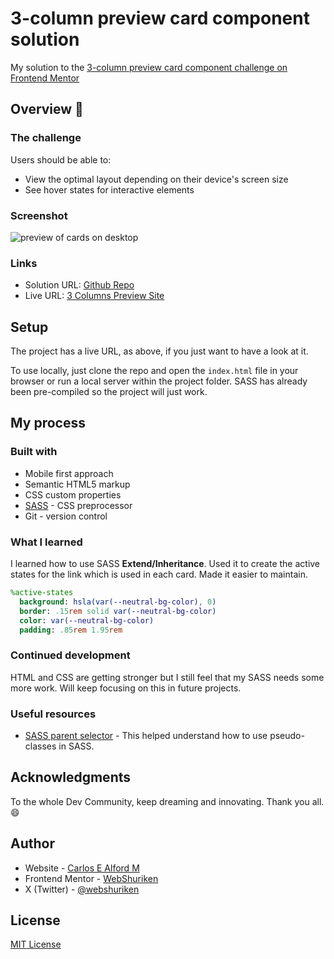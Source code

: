 # 3-column preview card component solution

My solution to the [3-column preview card component challenge on Frontend Mentor](https://www.frontendmentor.io/challenges/3column-preview-card-component-pH92eAR2-)


## Overview 👋

### The challenge

Users should be able to:

- View the optimal layout depending on their device's screen size
- See hover states for interactive elements

### Screenshot

![preview of cards on desktop](./screenshot.png)

### Links

- Solution URL: [Github Repo](https://github.com/carlosealford/3-column-preview-card)
- Live URL: [3 Columns Preview Site](https://carlosealford.github.io/3-column-preview-card/)

## Setup

The project has a live URL, as above, if you just want to have a look at it.

To use locally, just clone the repo and open the `index.html` file in your browser or run a local server within the project folder. SASS has already been pre-compiled so the project will just work.

## My process

### Built with

- Mobile first approach
- Semantic HTML5 markup
- CSS custom properties
- [SASS](https://sass-lang.com/) - CSS preprocessor
- Git - version control

### What I learned

I learned how to use SASS **Extend/Inheritance**. Used it to create the active states for the link which is used in each card. Made it easier to maintain.

```sass
%active-states
  background: hsla(var(--neutral-bg-color), 0)
  border: .15rem solid var(--neutral-bg-color)
  color: var(--neutral-bg-color)
  padding: .85rem 1.95rem
```

### Continued development

HTML and CSS are getting stronger but I still feel that my SASS needs some more work. Will keep focusing on this in future projects.

### Useful resources

- [SASS parent selector](https://sass-lang.com/documentation/style-rules/parent-selector) - This helped understand how to use pseudo-classes in SASS.

## Acknowledgments

To the whole Dev Community, keep dreaming and innovating. Thank you all. :smile:

## Author

- Website - [Carlos E Alford M](https://carlosealford.com)
- Frontend Mentor - [WebShuriken](https://www.frontendmentor.io/profile/WebShuriken)
- X (Twitter) - [@webshuriken](https://www.x.com/webshuriken)

## License

[MIT License](../LICENSE)

